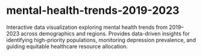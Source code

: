 # mental-health-trends-2019-2023
Interactive data visualization exploring mental health trends from 2019–2023 across demographics and regions. Provides data-driven insights for identifying high-priority populations, monitoring depression prevalence, and guiding equitable healthcare resource allocation.
